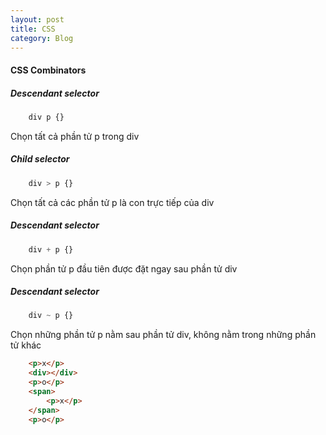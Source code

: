 ```yaml
---
layout: post
title: CSS
category: Blog
---
```

#### CSS Combinators

##### Descendant selector

```css
    div p {}
```

Chọn tất cả phần tử p trong div

##### Child selector

```css
    div > p {}
```

Chọn tất cả các phần tử p là con trực tiếp của div

##### Descendant selector

```css
    div + p {}
```

Chọn phần tử p đầu tiên được đặt ngay sau phần tử div

##### Descendant selector

```css
    div ~ p {}
```

Chọn những phần tử p nằm sau phần tử div, không nằm trong những phần tử khác


```html
    <p>x</p>
    <div></div>
    <p>o</p>
    <span>
        <p>x</p>
    </span>
    <p>o</p>
```
